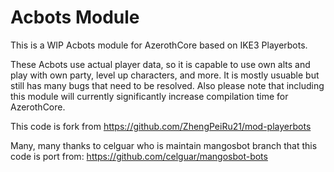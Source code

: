 # Acbots Module

This is a WIP Acbots module for AzerothCore based on IKE3 Playerbots.

These Acbots use actual player data, so it is capable to use own alts and play with own party, level up characters, and more. It is mostly usuable but still has many bugs that need to be resolved. Also please note that including this module will currently significantly increase compilation time for AzerothCore.

This code is fork from https://github.com/ZhengPeiRu21/mod-playerbots

Many, many thanks to celguar who is maintain mangosbot branch that this code is port from: https://github.com/celguar/mangosbot-bots
